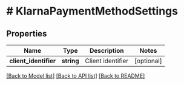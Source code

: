 # # KlarnaPaymentMethodSettings

## Properties

Name | Type | Description | Notes
------------ | ------------- | ------------- | -------------
**client_identifier** | **string** | Client identifier | [optional]

[[Back to Model list]](../../README.md#models) [[Back to API list]](../../README.md#endpoints) [[Back to README]](../../README.md)
